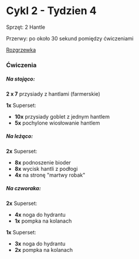 # Cykl 2 - Tydzien 4

Sprzęt: 2 Hantle

Przerwy: po około 30 sekund pomiędzy ćwiczeniami

[Rozgrzewka](rozgrzewka.md)

### Ćwiczenia

##### Na stojąco:

**2 x 7** przysiady z hantlami (farmerskie)

**1x** Superset:

- **10x** przysiady goblet z jednym hantlem
- **5x** pochylone wiosłowanie hantlem

##### Na leżąco:

**2x** Superset:

- **8x** podnoszenie bioder  
- **8x** wycisk hantli z podłogi
- **4x** na stronę "martwy robak"

##### Na czworaka:

**2x** Superset:

- **4x** noga do hydrantu
- **1x** pompka na kolanach

**1x** Superset:

- **3x** noga do hydrantu
- **2x** pompka na kolanach
